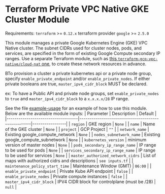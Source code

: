 # Terraform Private VPC Native GKE Cluster Module

Requirements:
`terraform` >= `0.12.x`
terraform provider `google` >= `2.5.0`

This module manages a private Google Kubernetes Engine (GKE) VPC Native cluster. The subnet CIDRs used for cluster nodes, pods, and services, are specified in the form of existing Google Compute secondary IP ranges. Use a separate Terraform module, such as [this `terraform-gcp-vpc-native/cloud-nat` one](https://github.com/FairwindsOps/terraform-gcp-vpc-native/tree/master/cloud-nat), to create these network resources in advance.

BTo provision a cluster a private kubernetes api or a private node group, specify `enable_private_endpoint` and/or `enable_private_nodes`. If either private booleans are true, `master_ipv4_cidr_block` MUST be declared. 

ex: To have a Public API and private node groups, set `enable_private_nodes` to `true` and `master_ipv4_cidr_block` to a `x.x.x.x/28` IP range.

See the file [example-usage](./example-usage) for an example of how to use this module. Below are the available module inputs:
| Parameter                          | Description                                         | Default         |
|------------------------------------|-----------------------------------------------------|-----------------|
| `region`                           | GKE region                                          | `None`          |
| `name`                             | Name of the GKE cluster                             | `None`          |
| `project`                          | GCP Project                                         | `""`            |
| `network_name`                     | Existing google_compute_network                     | `None`          |
| `nodes_subnetwork_name`            | Existing google_compute_subnetwork                  | `None`          |
| `kubernetes_version`               | minimum version of master nodes                     | `None`          |
| `pods_secondary_ip_range_name`     | IP range to be used for pods                        | `None`          |
| `services_secondary_ip_range_name` | IP range to be used for services                    | `None`          |
| `master_authorized_network_cidrs`  | List of maps with authorized cidrs and descriptions | `see inputs.tf` |
| `maintenance_policy_start_time`    | Maintenance Window (GMT)                            | `06:00`         |
| `enable_private_endpoint`          | Private Kube API endpoint                           | `false`          |
| `enable_private_nodes`             | Private compute instances                           | `false`          |
| `master_ipv4_cidr_block`           | IPV4 CIDR block for controlplane (must be /28)      | `null`          |
